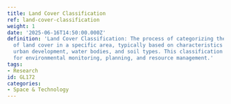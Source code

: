 ```yaml
---
title: Land Cover Classification
ref: land-cover-classification
weight: 1
date: '2025-06-16T14:50:00.000Z'
definition: 'Land Cover Classification: The process of categorizing the various types
  of land cover in a specific area, typically based on characteristics such as vegetation,
  urban development, water bodies, and soil types. This classification is essential
  for environmental monitoring, planning, and resource management.'
tags:
- Research
id: GL172
categories:
- Space & Technology
---
```


